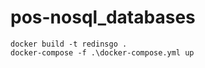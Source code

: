 # pos-nosql_databases


```console
docker build -t redinsgo .
docker-compose -f .\docker-compose.yml up
```